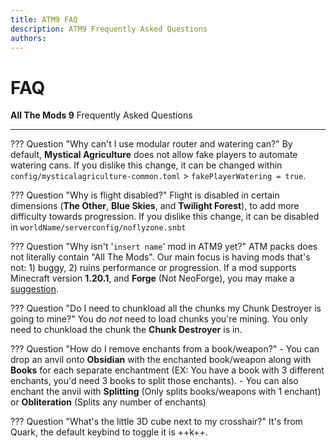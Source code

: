 ```yaml
---
title: ATM9 FAQ
description: ATM9 Frequently Asked Questions
authors: 
---
```


# FAQ

**All The Mods 9** Frequently Asked Questions

---

??? Question "Why can't I use modular router and watering can?"
    By default, **Mystical Agriculture** does not allow fake players to automate watering cans. If you dislike this change, it can be changed within `config/mysticalagriculture-common.toml` > `fakePlayerWatering = true`.

??? Question "Why is flight disabled?"
    Flight is disabled in certain dimensions (**The Other**, **Blue Skies**, and **Twilight Forest**), to add more difficulty towards progression. If you dislike this change, it can be disabled in `worldName/serverconfig/noflyzone.snbt`

??? Question "Why isn't '`insert name`' mod in ATM9 yet?"
    ATM packs does not literally contain "All The Mods". Our main focus is having mods that's not: 1) buggy, 2) ruins performance or progression. If a mod supports Minecraft version **1.20.1**, and **Forge** (Not NeoForge), you may make a [suggestion](https://github.com/AllTheMods/ATM-9/issues/1).
	
??? Question "Do I need to chunkload all the chunks my Chunk Destroyer is going to mine?"
    You do *not* need to load chunks you're mining. You only need to chunkload the chunk the **Chunk Destroyer** is in.
	
??? Question "How do I remove enchants from a book/weapon?"
    - You can drop an anvil onto **Obsidian** with the enchanted book/weapon along with **Books** for each separate enchantment (EX: You have a book with 3 different enchants, you'd need 3 books to split those enchants). 
	- You can also enchant the anvil with **Splitting** (Only splits books/weapons with 1 enchant) or **Obliteration** (Splits any number of enchants)

??? Question "What's the little 3D cube next to my crosshair?"
	It's from Quark, the default keybind to toggle it is ++k++.
